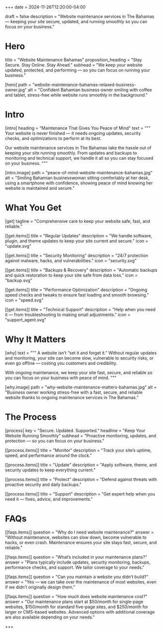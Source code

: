 +++
date = 2024-11-26T12:20:00-04:00

draft = false
description = "Website maintenance services in The Bahamas — keeping your site secure, updated, and running smoothly so you can focus on your business."

# Hero
title = "Website Maintenance Bahamas"
proposition_heading = "Stay Secure. Stay Online. Stay Ahead."
subhead = "We keep your website updated, protected, and performing — so you can focus on running your business."

[hero]
path = "website-maintenance-bahamas-relaxed-business-owner.jpg"
alt = "Confident Bahamian business owner smiling with coffee and tablet, stress-free while website runs smoothly in the background."

# Intro
[intro]
heading = "Maintenance That Gives You Peace of Mind"
text = """
Your website is never finished — it needs ongoing updates, security checks, and optimizations to perform at its best.

Our website maintenance services in The Bahamas take the hassle out of keeping your site running smoothly. From updates and backups to monitoring and technical support, we handle it all so you can stay focused on your business.
"""

[intro.image]
path = "peace-of-mind-website-maintenance-bahamas.jpg"
alt = "Smiling Bahamian businesswoman sitting comfortably at her desk, using a smartphone with confidence, showing peace of mind knowing her website is maintained and secure."

# What You Get
[get]
tagline = "Comprehensive care to keep your website safe, fast, and reliable."

[[get.items]]
title = "Regular Updates"
description = "We handle software, plugin, and theme updates to keep your site current and secure."
icon = "update.svg"

[[get.items]]
title = "Security Monitoring"
description = "24/7 protection against malware, hacks, and vulnerabilities."
icon = "security.svg"

[[get.items]]
title = "Backups & Recovery"
description = "Automatic backups and quick restoration to keep your site safe from data loss."
icon = "backup.svg"

[[get.items]]
title = "Performance Optimization"
description = "Ongoing speed checks and tweaks to ensure fast loading and smooth browsing."
icon = "speed.svg"

[[get.items]]
title = "Technical Support"
description = "Help when you need it — from troubleshooting to making small adjustments."
icon = "support_agent.svg"

# Why It Matters

[why] 
text = """
A website isn’t “set it and forget it.” Without regular updates and monitoring, your site can become slow, vulnerable to security risks, or even go offline — costing you customers and credibility.

With ongoing maintenance, we keep your site fast, secure, and reliable so you can focus on your business with peace of mind.
"""

[why.image]
path = "why-website-maintenance-matters-bahamas.jpg"
alt = "Business owner working stress-free with a fast, secure, and reliable website thanks to ongoing maintenance services in The Bahamas."

# The Process
[process]
key = "Secure. Updated. Supported."
headline = "Keep Your Website Running Smoothly"
subhead = "Proactive monitoring, updates, and protection — so you can focus on your business."

[[process.items]]
title = "Monitor"
description = "Track your site’s uptime, speed, and performance around the clock."

[[process.items]]
title = "Update"
description = "Apply software, theme, and security updates to keep everything current."

[[process.items]]
title = "Protect"
description = "Defend against threats with proactive security and daily backups."

[[process.items]]
title = "Support"
description = "Get expert help when you need it — fixes, advice, and improvements."


# FAQs
[[faqs.items]]
question = "Why do I need website maintenance?"
answer = "Without maintenance, websites can slow down, become vulnerable to hacks, or even crash. Maintenance ensures your site stays fast, secure, and reliable."

[[faqs.items]]
question = "What’s included in your maintenance plans?"
answer = "Plans typically include updates, security monitoring, backups, performance checks, and support. We tailor coverage to your needs."

[[faqs.items]]
question = "Can you maintain a website you didn’t build?"
answer = "Yes — we can take over the maintenance of most websites, even if we didn’t originally design them."

[[faqs.items]]
question = "How much does website maintenance cost?"
answer = "Our maintenance plans start at $50/month for single-page websites, $150/month for standard five-page sites, and $250/month for larger or CMS-based websites. Advanced options with additional coverage are also available depending on your needs."

+++
